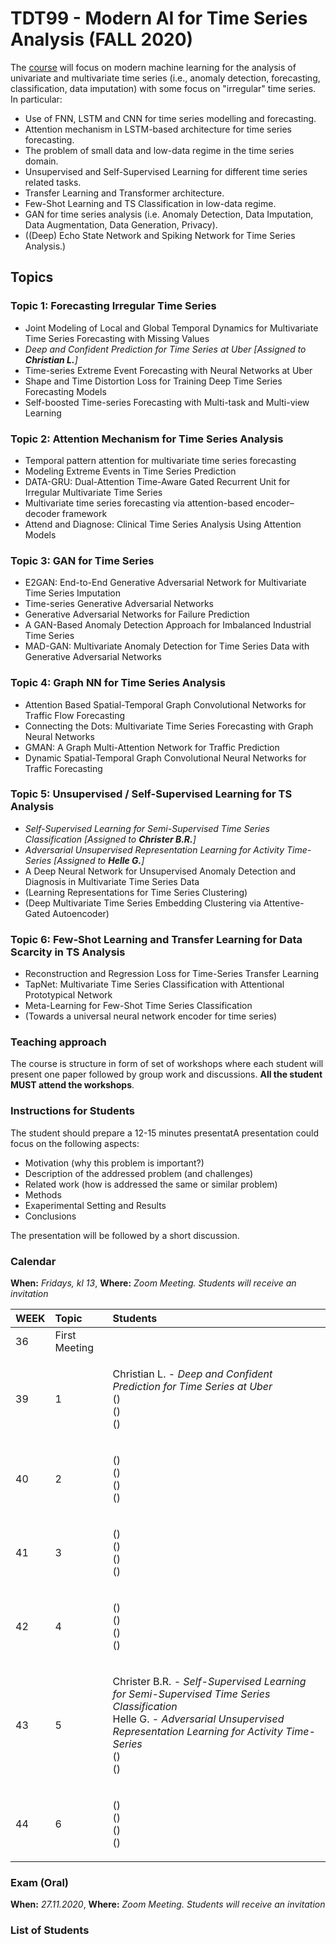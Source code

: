# TDT99 - Modern AI for Time Series Analysis (FALL 2020)

The [course](https://innsida.ntnu.no/wiki/-/wiki/Norsk/TDT99+-+Modern+Machine+Learning+for+Time+Series+Analysis) will focus on modern machine learning for the analysis of univariate and multivariate time series (i.e., anomaly detection, forecasting, classification, data imputation) with some focus on "irregular" time series. In particular:

- Use of FNN, LSTM and CNN for time series modelling and forecasting.
- Attention mechanism in LSTM-based architecture for time series forecasting.
- The problem of small data and low-data regime in the time series domain.
- Unsupervised and Self-Supervised Learning for different time series related tasks.
- Transfer Learning and Transformer architecture.
- Few-Shot Learning and TS Classification in low-data regime.
- GAN for time series analysis (i.e. Anomaly Detection, Data Imputation, Data Augmentation, Data Generation, Privacy).
- ((Deep) Echo State Network and Spiking Network for Time Series Analysis.)

## Topics

### Topic 1: Forecasting Irregular Time Series
- Joint Modeling of Local and Global Temporal Dynamics for Multivariate Time Series Forecasting with Missing Values
- *Deep and Confident Prediction for Time Series at Uber* *[Assigned to **Christian L.**]*
- Time-series Extreme Event Forecasting with Neural Networks at Uber
- Shape and Time Distortion Loss for Training Deep Time Series Forecasting Models
- Self-boosted Time-series Forecasting with Multi-task and Multi-view Learning

### Topic 2: Attention Mechanism for Time Series Analysis
- Temporal pattern attention for multivariate time series forecasting
- Modeling Extreme Events in Time Series Prediction
- DATA-GRU: Dual-Attention Time-Aware Gated Recurrent Unit for Irregular Multivariate Time Series
- Multivariate time series forecasting via attention-based encoder–decoder framework
- Attend and Diagnose: Clinical Time Series Analysis Using Attention Models

### Topic 3: GAN for Time Series
- E2GAN: End-to-End Generative Adversarial Network for Multivariate Time Series Imputation
- Time-series Generative Adversarial Networks 
- Generative Adversarial Networks for Failure Prediction
- A GAN-Based Anomaly Detection Approach for Imbalanced Industrial Time Series
- MAD-GAN: Multivariate Anomaly Detection for Time Series Data with Generative Adversarial Networks

### Topic 4: Graph NN for Time Series Analysis
- Attention Based Spatial-Temporal Graph Convolutional Networks for Traffic Flow Forecasting
- Connecting the Dots: Multivariate Time Series Forecasting with Graph Neural Networks
- GMAN: A Graph Multi-Attention Network for Traffic Prediction
- Dynamic Spatial-Temporal Graph Convolutional Neural Networks for Traffic Forecasting

### Topic 5: Unsupervised / Self-Supervised Learning for TS Analysis
- *Self-Supervised Learning for Semi-Supervised Time Series Classification*  *[Assigned to **Christer B.R.**]*
- *Adversarial Unsupervised Representation Learning for Activity Time-Series* *[Assigned to **Helle G.**]*
- A Deep Neural Network for Unsupervised Anomaly Detection and Diagnosis in Multivariate Time Series Data
- (Learning Representations for Time Series Clustering)
- (Deep Multivariate Time Series Embedding Clustering via Attentive-Gated Autoencoder)

### Topic 6: Few-Shot Learning and Transfer Learning for Data Scarcity in TS Analysis
- Reconstruction and Regression Loss for Time-Series Transfer Learning
- TapNet: Multivariate Time Series Classification with Attentional Prototypical Network
- Meta-Learning for Few-Shot Time Series Classification
- (Towards a universal neural network encoder for time series)

### Teaching approach
The course is structure in form of set of workshops where each student will present one paper followed by group work and discussions. **All the student MUST attend the workshops**.

### Instructions for Students
The student should prepare a 12-15 minutes presentatA presentation could focus on the following aspects:
- Motivation (why this problem is important?)
- Description of the addressed problem (and challenges)
- Related work (how is addressed the same or similar problem)
- Methods
- Exaperimental Setting and Results
- Conclusions

The presentation will be followed by a short discussion.

### Calendar

**When:** *Fridays, kl 13*, **Where:** *Zoom Meeting. Students will receive an invitation*

| WEEK | Topic | Students |
|:----------|:----------|:----------|
| 36       | First Meeting | |
| 39       | 1 | <p> Christian L. - *Deep and Confident Prediction for Time Series at Uber* <br> () <br> () <br> () </p>|
| 40       | 2 | <p> () <br> () <br> () <br> () </p>|
| 41       | 3 | <p> () <br> () <br> () <br> () </p>|
| 42       | 4 | <p> () <br> () <br> () <br> () </p>|
| 43       | 5 | <p> Christer B.R. - *Self-Supervised Learning for Semi-Supervised Time Series Classification* <br> Helle G. - *Adversarial Unsupervised Representation Learning for Activity Time-Series* <br> () <br> () </p>|
| 44       | 6 | <p> () <br> () <br> () <br> () </p>|

### Exam (Oral)

**When:** *27.11.2020*, **Where:** *Zoom Meeting. Students will receive an invitation*

### List of Students
